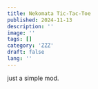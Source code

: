 ```yaml
---
title: Nekomata Tic-Tac-Toe
published: 2024-11-13
description: ''
image: ''
tags: []
category: 'ZZZ'
draft: false 
lang: ''
---
```


just a simple mod.